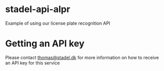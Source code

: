 # stadel-api-alpr
Example of using our license plate recognition API

# Getting an API key
Please contact thomas@stadel.dk for more information on how to receive an API key for this service